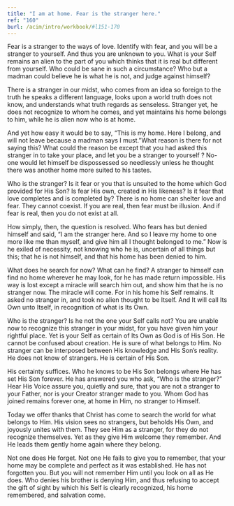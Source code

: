 ```yaml
---
title: "I am at home. Fear is the stranger here."
ref: "160"
burl: /acim/intro/workbook/#l151-170
---
```


Fear is a stranger to the ways of love. Identify with fear, and you will
be a stranger to yourself. And thus you are unknown to you. What is your
Self remains an alien to the part of you which thinks that it is real
but different from yourself. Who could be sane in such a circumstance?
Who but a madman could believe he is what he is not, and judge against
himself?

There is a stranger in our midst, who comes from an idea so foreign to
the truth he speaks a different language, looks upon a world truth does
not know, and understands what truth regards as senseless. Stranger yet,
he does not recognize to whom he comes, and yet maintains his home
belongs to him, while he is alien now who is at home.

And yet how easy it would be to say, “This is my home. Here I belong,
and will not leave because a madman says I must.”What reason is there
for not saying this? What could the reason be except that you had asked
this stranger in to take your place, and let you be a stranger to
yourself ? No-one would let himself be dispossessed so needlessly unless
he thought there was another home more suited to his tastes.

Who is the stranger? Is it fear or you that is unsuited to the home
which God provided for His Son? Is fear His own, created in His
likeness? Is it fear that love completes and is completed by? There is
no home can shelter love and fear. They cannot coexist. If you are real,
then fear must be illusion. And if fear is real, then you do not exist
at all.

How simply, then, the question is resolved. Who fears has but denied
himself and said, “I am the stranger here. And so I leave my home to one
more like me than myself, and give him all I thought belonged to me.”
Now is he exiled of necessity, not knowing who he is, uncertain of all
things but this; that he is not himself, and that his home has been
denied to him.

What does he search for now? What can he find? A stranger to himself can
find no home wherever he may look, for he has made return impossible.
His way is lost except a miracle will search him
out, and show him that he is no stranger now. The miracle will come. For
in his home his Self remains. It asked no stranger in, and took no alien
thought to be Itself. And It will call Its Own unto Itself, in
recognition of what is Its Own.

Who is the stranger? Is he not the one your Self calls not? You are
unable now to recognize this stranger in your midst, for you have given
him your rightful place. Yet is your Self as certain of Its Own as God is
of His Son. He cannot be confused about creation. He is sure of what
belongs to Him. No stranger can be interposed between His knowledge and
His Son’s reality. He does not know of strangers. He is certain of His
Son.

His certainty suffices. Who he knows to be His Son belongs where He has
set His Son forever. He has answered you who ask, “Who is the stranger?”
Hear His Voice assure you, quietly and sure, that you are not a stranger
to your Father, nor is your Creator stranger made to you. Whom God has
joined remains forever one, at home in Him, no stranger to Himself.

Today we offer thanks that Christ has come to search the world for what
belongs to Him. His vision sees no strangers, but beholds His Own, and
joyously unites with them. They see Him as a stranger, for they do not
recognize themselves. Yet as they give Him welcome they remember. And He
leads them gently home again where they belong.

Not one does He forget. Not one He fails to give you to remember, that
your home may be complete and perfect as it was established. He has not
forgotten you. But you will not remember Him until you look on all as He
does. Who denies his brother is denying Him, and thus refusing to accept
the gift of sight by which his Self is clearly recognized, his home
remembered, and salvation come.

